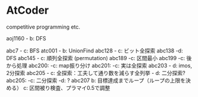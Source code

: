 # AtCoder
competitive programming etc.

aoj1160
	- b: DFS

abc7
	- c: BFS
atc001
	- b: UnionFind
abc128
	- c: ビット全探索
abc138
	-d: DFS
abc145
	- c: 順列全探索 (permutation)
abc189
	-c: 区間最小
abc199
	-c: 後から処理
abc200:
	-c: map振り分け
abc201:
	-c: 実は全探索
abc203
	- d: imos, 2分探索
abc205
	- c: 全探索：工夫して通り数を減らす全列挙
	- d: 二分探索?
abc205:
	-c: 二分探索
	-d: ?
abc207
	b: 目標達成までループ（ループの上限を決める）
	c: 区間被り検査、プラマイ0.5で調整